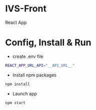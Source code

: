 # IVS-Front
React App

# Config, Install & Run
- create .env file
```bash
REACT_APP_URL_API="__API_URL__"
```
- Install npm packages
```bash
npm install
```
- Launch app
```bash
npm start
```
